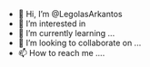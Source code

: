 - 👋 Hi, I’m @LegolasArkantos
- 👀 I’m interested in 
- 🌱 I’m currently learning ...
- 💞️ I’m looking to collaborate on ...
- 📫 How to reach me ....

<!---
LegolasArkantos/LegolasArkantos is a ✨ special ✨ repository because its `README.md` (this file) appears on your GitHub profile.
You can click the Preview link to take a look at your changes.
--->

